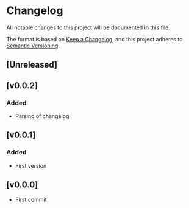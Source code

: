# Changelog
All notable changes to this project will be documented in this file.

The format is based on [Keep a Changelog](https://keepachangelog.com/en/1.0.0/),
and this project adheres to [Semantic Versioning](https://semver.org/spec/v2.0.0.html).

## [Unreleased]

## [v0.0.2]
### Added
- Parsing of changelog

## [v0.0.1]
### Added
- First version

## [v0.0.0]
- First commit

